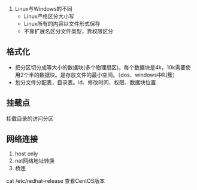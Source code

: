 1. Linux与Windows的不同
   - Linux严格区分大小写
   - Linux所有的内容以文件形式保存
   - 不靠扩展名区分文件类型，靠权限区分

## 格式化

- 把分区切分成等大小的数据块(多个物理扇区)，每个数据块是4k，10k需要使用2个半的数据块。是存放文件的最小空间。（dos、windows中叫簇）
- 划分文件分配表，目录表。id、修改时间、权限、数据块位置

## 挂载点

挂载目录的访问分区

## 网络连接

1. host only
2. nat网络地址转换
3. 桥连





cat /etc/redhat-release 查看CentOS版本